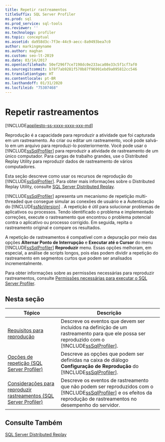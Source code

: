 ```yaml
---
title: Repetir rastreamentos
titleSuffix: SQL Server Profiler
ms.prod: sql
ms.prod_service: sql-tools
ms.reviewer: ''
ms.technology: profiler
ms.topic: conceptual
ms.assetid: da958d3c-7f3e-44c9-aecc-8a9493bea7c0
author: markingmyname
ms.author: maghan
ms.custom: seo-lt-2019
ms.date: 03/14/2017
ms.openlocfilehash: 50ef296f7ce7198dc0e233aca08e33c5f1cf7af0
ms.sourcegitcommit: b78f7ab9281f570b87f96991ebd9a095812cc546
ms.translationtype: HT
ms.contentlocale: pt-BR
ms.lasthandoff: 01/31/2020
ms.locfileid: "75307468"
---
```

# <a name="replay-traces"></a>Repetir rastreamentos

[!INCLUDE[appliesto-ss-xxxx-xxxx-xxx-md](../../includes/appliesto-ss-xxxx-xxxx-xxx-md.md)]

Reprodução é a capacidade para reproduzir a atividade que foi capturada em um rastreamento. Ao criar ou editar um rastreamento, você pode salvá-lo em um arquivo para reproduzi-lo posteriormente. Você pode usar o [!INCLUDE[ssSqlProfiler](../../includes/sssqlprofiler-md.md)] para reproduzir a atividade de rastreamento de um único computador. Para cargas de trabalho grandes, use o Distributed Replay Utility para reproduzir dados de rastreamento de vários computadores.  
  
 Esta seção descreve como usar os recursos de reprodução do [!INCLUDE[ssSqlProfiler](../../includes/sssqlprofiler-md.md)]. Para obter mais informações sobre o Distributed Replay Utility, consulte [SQL Server Distributed Replay](../../tools/distributed-replay/sql-server-distributed-replay.md).  
  
 [!INCLUDE[ssSqlProfiler](../../includes/sssqlprofiler-md.md)] apresenta um mecanismo de repetição multi-threaded que consegue simular as conexões de usuário e a Autenticação do [!INCLUDE[ssNoVersion](../../includes/ssnoversion-md.md)] . A repetição é útil para solucionar problemas de aplicativos ou processos. Tendo identificado o problema e implementado correções, execute o rastreamento que encontrou o problema potencial contra o aplicativo ou processo corrigido. Em seguida, repita o rastreamento original e compare os resultados.  
  
 A repetição de rastreamentos é compatível com a depuração por meio das opções **Alternar Ponto de Interrupção** e **Executar até o Cursor** do menu [!INCLUDE[ssSqlProfiler](../../includes/sssqlprofiler-md.md)] **Reproduzir** menu. Essas opções melhoram, em especial, a análise de scripts longos, pois elas podem dividir a repetição do rastreamento em segmentos curtos que podem ser analisados incrementalmente.  
  
 Para obter informações sobre as permissões necessárias para reproduzir rastreamentos, consulte [Permissões necessárias para executar o SQL Server Profiler](../../tools/sql-server-profiler/permissions-required-to-run-sql-server-profiler.md).  
  
## <a name="in-this-section"></a>Nesta seção  
  
|Tópico|Descrição|  
|-----------|-----------------|  
|[Requisitos para reprodução](../../tools/sql-server-profiler/replay-requirements.md)|Descreve os eventos que devem ser incluídos na definição de um rastreamento para que ele possa ser reproduzido com o [!INCLUDE[ssSqlProfiler](../../includes/sssqlprofiler-md.md)].|  
|[Opções de repetição &#40;SQL Server Profiler&#41;](../../tools/sql-server-profiler/replay-options-sql-server-profiler.md)|Descreve as opções que podem ser definidas na caixa de diálogo **Configuração de Reprodução** do [!INCLUDE[ssSqlProfiler](../../includes/sssqlprofiler-md.md)].|  
|[Considerações para reproduzir rastreamentos &#40;SQL Server Profiler&#41;](../../tools/sql-server-profiler/considerations-for-replaying-traces-sql-server-profiler.md)|Descreve os eventos de rastreamento que não podem ser reproduzidos com o [!INCLUDE[ssSqlProfiler](../../includes/sssqlprofiler-md.md)] e os efeitos da reprodução de rastreamentos no desempenho do servidor.|  
  
## <a name="see-also"></a>Consulte Também  
 [SQL Server Distributed Replay](../../tools/distributed-replay/sql-server-distributed-replay.md)  
  
  
